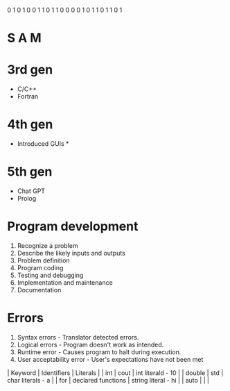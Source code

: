 0 1 0 1 0 0 1 1     0 1 1 0 0 0 0 1     0 1 1 0 1 1 0 1
# S                     A                       M

# 3rd gen
- C/C++
- Fortran

# 4th gen
* Introduced GUIs *
# 5th gen

- Chat GPT
- Prolog

# Program development
1. Recognize a problem
2. Describe the likely inputs and outputs
3. Problem definition
4. Program coding
5. Testing and debugging
6. Implementation and maintenance
7. Documentation

# Errors

1. Syntax errors - Translator detected errors.
2. Logical errors - Program doesn't work as intended.
3. Runtime error - Causes program to halt during execution.
4. User acceptability error - User's expectations have not been met

| Keyword | Identifiers | Literals |
| int | cout | int literald - 10 |
| double | std | char literals - a |
| for | declared functions | string literal - hi |
| auto | | |